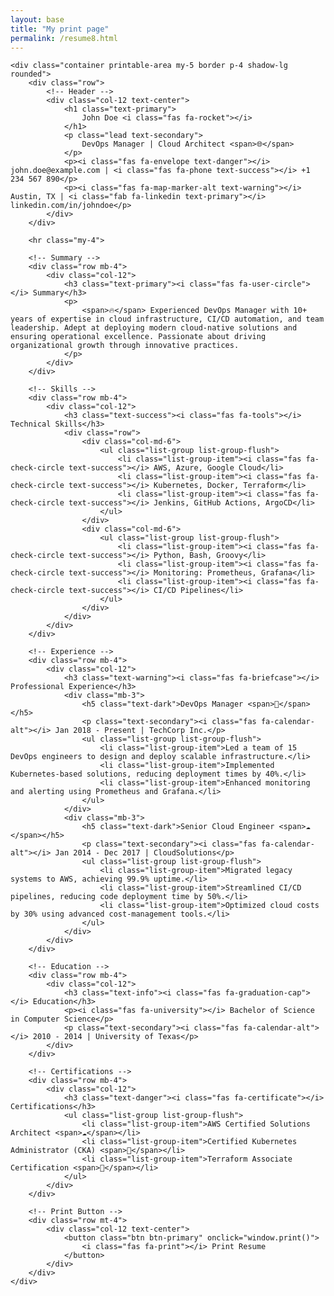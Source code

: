 ```yaml
---
layout: base
title: "My print page"
permalink: /resume8.html
---
```

<!-- Resume Container -->
    <div class="container printable-area my-5 border p-4 shadow-lg rounded">
        <div class="row">
            <!-- Header -->
            <div class="col-12 text-center">
                <h1 class="text-primary">
                    John Doe <i class="fas fa-rocket"></i>
                </h1>
                <p class="lead text-secondary">
                    DevOps Manager | Cloud Architect <span>🌐</span>
                </p>
                <p><i class="fas fa-envelope text-danger"></i> john.doe@example.com | <i class="fas fa-phone text-success"></i> +1 234 567 890</p>
                <p><i class="fas fa-map-marker-alt text-warning"></i> Austin, TX | <i class="fab fa-linkedin text-primary"></i> linkedin.com/in/johndoe</p>
            </div>
        </div>

        <hr class="my-4">

        <!-- Summary -->
        <div class="row mb-4">
            <div class="col-12">
                <h3 class="text-primary"><i class="fas fa-user-circle"></i> Summary</h3>
                <p>
                    <span>🔥</span> Experienced DevOps Manager with 10+ years of expertise in cloud infrastructure, CI/CD automation, and team leadership. Adept at deploying modern cloud-native solutions and ensuring operational excellence. Passionate about driving organizational growth through innovative practices.
                </p>
            </div>
        </div>

        <!-- Skills -->
        <div class="row mb-4">
            <div class="col-12">
                <h3 class="text-success"><i class="fas fa-tools"></i> Technical Skills</h3>
                <div class="row">
                    <div class="col-md-6">
                        <ul class="list-group list-group-flush">
                            <li class="list-group-item"><i class="fas fa-check-circle text-success"></i> AWS, Azure, Google Cloud</li>
                            <li class="list-group-item"><i class="fas fa-check-circle text-success"></i> Kubernetes, Docker, Terraform</li>
                            <li class="list-group-item"><i class="fas fa-check-circle text-success"></i> Jenkins, GitHub Actions, ArgoCD</li>
                        </ul>
                    </div>
                    <div class="col-md-6">
                        <ul class="list-group list-group-flush">
                            <li class="list-group-item"><i class="fas fa-check-circle text-success"></i> Python, Bash, Groovy</li>
                            <li class="list-group-item"><i class="fas fa-check-circle text-success"></i> Monitoring: Prometheus, Grafana</li>
                            <li class="list-group-item"><i class="fas fa-check-circle text-success"></i> CI/CD Pipelines</li>
                        </ul>
                    </div>
                </div>
            </div>
        </div>

        <!-- Experience -->
        <div class="row mb-4">
            <div class="col-12">
                <h3 class="text-warning"><i class="fas fa-briefcase"></i> Professional Experience</h3>
                <div class="mb-3">
                    <h5 class="text-dark">DevOps Manager <span>🚀</span></h5>
                    <p class="text-secondary"><i class="fas fa-calendar-alt"></i> Jan 2018 - Present | TechCorp Inc.</p>
                    <ul class="list-group list-group-flush">
                        <li class="list-group-item">Led a team of 15 DevOps engineers to design and deploy scalable infrastructure.</li>
                        <li class="list-group-item">Implemented Kubernetes-based solutions, reducing deployment times by 40%.</li>
                        <li class="list-group-item">Enhanced monitoring and alerting using Prometheus and Grafana.</li>
                    </ul>
                </div>
                <div class="mb-3">
                    <h5 class="text-dark">Senior Cloud Engineer <span>☁️</span></h5>
                    <p class="text-secondary"><i class="fas fa-calendar-alt"></i> Jan 2014 - Dec 2017 | CloudSolutions</p>
                    <ul class="list-group list-group-flush">
                        <li class="list-group-item">Migrated legacy systems to AWS, achieving 99.9% uptime.</li>
                        <li class="list-group-item">Streamlined CI/CD pipelines, reducing code deployment time by 50%.</li>
                        <li class="list-group-item">Optimized cloud costs by 30% using advanced cost-management tools.</li>
                    </ul>
                </div>
            </div>
        </div>

        <!-- Education -->
        <div class="row mb-4">
            <div class="col-12">
                <h3 class="text-info"><i class="fas fa-graduation-cap"></i> Education</h3>
                <p><i class="fas fa-university"></i> Bachelor of Science in Computer Science</p>
                <p class="text-secondary"><i class="fas fa-calendar-alt"></i> 2010 - 2014 | University of Texas</p>
            </div>
        </div>

        <!-- Certifications -->
        <div class="row mb-4">
            <div class="col-12">
                <h3 class="text-danger"><i class="fas fa-certificate"></i> Certifications</h3>
                <ul class="list-group list-group-flush">
                    <li class="list-group-item">AWS Certified Solutions Architect <span>☁️</span></li>
                    <li class="list-group-item">Certified Kubernetes Administrator (CKA) <span>🚀</span></li>
                    <li class="list-group-item">Terraform Associate Certification <span>📜</span></li>
                </ul>
            </div>
        </div>

        <!-- Print Button -->
        <div class="row mt-4">
            <div class="col-12 text-center">
                <button class="btn btn-primary" onclick="window.print()">
                    <i class="fas fa-print"></i> Print Resume
                </button>
            </div>
        </div>
    </div>




        
